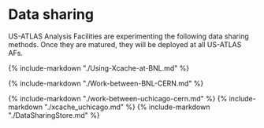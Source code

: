 # Data sharing 

US-ATLAS Analysis Facilities are experimenting the following data sharing methods. Once they are
matured, they will be deployed at all US-ATLAS AFs.

{%
    include-markdown "./Using-Xcache-at-BNL.md"
%}

{%
    include-markdown "./Work-between-BNL-CERN.md"
%}

{%
    include-markdown "./work-between-uchicago-cern.md"
%}
{%
    include-markdown "./xcache_uchicago.md"
%}
{%
    include-markdown "./DataSharingStore.md"
%}

